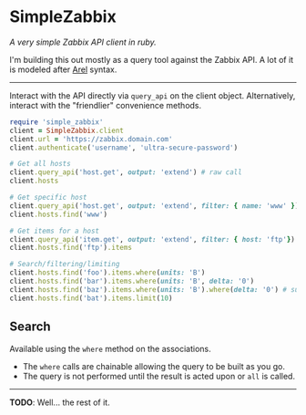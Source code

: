 SimpleZabbix
============

*A very simple Zabbix API client in ruby.*

I'm building this out mostly as a query tool against the Zabbix API.
A lot of it is modeled after [Arel](https://github.com/rails/arel) syntax.

-----------------------------------------------------------------------------

Interact with the  API directly via `query_api` on the client object.
Alternatively, interact with the "friendlier" convenience methods.

```ruby
require 'simple_zabbix'
client = SimpleZabbix.client
client.url = 'https://zabbix.domain.com'
client.authenticate('username', 'ultra-secure-password')

# Get all hosts
client.query_api('host.get', output: 'extend') # raw call
client.hosts

# Get specific host
client.query_api('host.get', output: 'extend', filter: { name: 'www' })
client.hosts.find('www')

# Get items for a host
client.query_api('item.get', output: 'extend', filter: { host: 'ftp'})
client.hosts.find('ftp').items

# Search/filtering/limiting
client.hosts.find('foo').items.where(units: 'B')
client.hosts.find('bar').items.where(units: 'B', delta: '0')
client.hosts.find('baz').items.where(units: 'B').where(delta: '0') # supports chaining
client.hosts.find('bat').items.limit(10)

```

Search
-----
Available using the `where` method on the associations.

  - The `where` calls are chainable allowing the query to be built as you go.
  - The query is not performed until the result is acted upon or `all` is called.

-----------------------------------------------------------------------------

__TODO__: Well... the rest of it.

